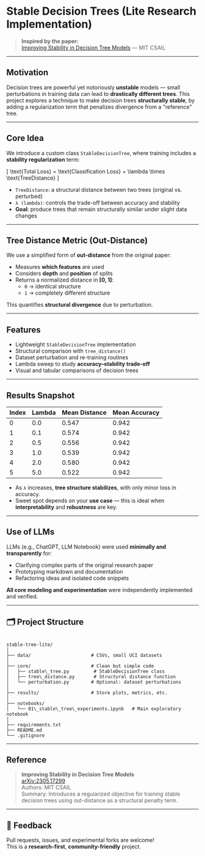 # Stable Decision Trees (Lite Research Implementation)

> **Inspired by the paper:**  
> [Improving Stability in Decision Tree Models](https://arxiv.org/pdf/2305.17299) — MIT CSAIL

---

##  Motivation

Decision trees are powerful yet notoriously **unstable** models — small perturbations in training data can lead to **drastically different trees**. This project explores a technique to make decision trees **structurally stable**, by adding a regularization term that penalizes divergence from a "reference" tree.

---

##  Core Idea

We introduce a custom class `StableDecisionTree`, where training includes a **stability regularization** term:

\[
\text{Total Loss} = \text{Classification Loss} + \lambda \times \text{TreeDistance}
\]

- `TreeDistance`: a structural distance between two trees (original vs. perturbed)
- `λ (lambda)`: controls the trade-off between accuracy and stability
- **Goal**: produce trees that remain structurally similar under slight data changes

---

##  Tree Distance Metric (Out-Distance)

We use a simplified form of **out-distance** from the original paper:

- Measures **which features** are used
- Considers **depth** and **position** of splits
- Returns a normalized distance in **\[0, 1\]**:
  - `0` → identical structure  
  - `1` → completely different structure

This quantifies **structural divergence** due to perturbation.

---

##  Features

- Lightweight `StableDecisionTree` implementation  
- Structural comparison with `tree_distance()`  
- Dataset perturbation and re-training routines  
- Lambda sweep to study **accuracy–stability trade-off**  
- Visual and tabular comparisons of decision trees  

---

##  Results Snapshot

| Index | Lambda | Mean Distance | Mean Accuracy |
|-------|--------|----------------|----------------|
| 0     | 0.0    | 0.547          | 0.942          |
| 1     | 0.1    | 0.574          | 0.942          |
| 2     | 0.5    | 0.556          | 0.942          |
| 3     | 1.0    | 0.539          | 0.942          |
| 4     | 2.0    | 0.580          | 0.942          |
| 5     | 5.0    | 0.522          | 0.942          |

- As `λ` increases, **tree structure stabilizes**, with only minor loss in accuracy.
- Sweet spot depends on your **use case** — this is ideal when **interpretability** and **robustness** are key.

---

##  Use of LLMs

LLMs (e.g., ChatGPT, LLM Notebook) were used **minimally and transparently** for:

- Clarifying complex parts of the original research paper
- Prototyping markdown and documentation
- Refactoring ideas and isolated code snippets

**All core modeling and experimentation** were independently implemented and verified.

---

## 🗂 Project Structure

```

stable-tree-lite/
│
├── data/                      # CSVs, small UCI datasets
│
├── core/                      # Clean but simple code
│   ├── stable\_tree.py         # StableDecisionTree class
│   ├── tree\_distance.py       # Structural distance function
│   └── perturbation.py        # Optional: dataset perturbations
│
├── results/                   # Store plots, metrics, etc.
│
├── notebooks/
│   └── 01\_stable\_tree\_experiments.ipynb   # Main exploratory notebook
│
├── requirements.txt
├── README.md
└── .gitignore

```

---

##  Reference

> **Improving Stability in Decision Tree Models**  
> [arXiv:2305.17299](https://arxiv.org/pdf/2305.17299)  
> Authors: MIT CSAIL  
> Summary: Introduces a regularized objective for training stable decision trees using out-distance as a structural penalty term.

---

## 🤝 Feedback

Pull requests, issues, and experimental forks are welcome!  
This is a **research-first**, **community-friendly** project.
